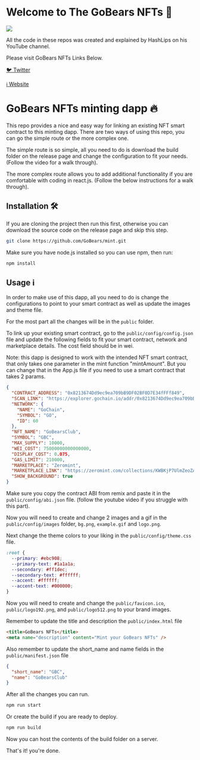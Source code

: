 # Welcome to The GoBears NFTs 💎

![](https://github.com/GoBears/nft-minting-app/blob/main/logo-blob.png)

All the code in these repos was created and explained by HashLips on his YouTube channel.

Please visit GoBears NFTs Links Below.

[🐦 Twitter](https://twitter.com/GoBearsClub)

[ℹ️ Website](https://GoBears.Club/)

# GoBears NFTs minting dapp 🔥

This repo provides a nice and easy way for linking an existing NFT smart contract to this minting dapp. There are two ways of using this repo, you can go the simple route or the more complex one.

The simple route is so simple, all you need to do is download the build folder on the release page and change the configuration to fit your needs. (Follow the video for a walk through).

The more complex route allows you to add additional functionality if you are comfortable with coding in react.js. (Follow the below instructions for a walk through).

## Installation 🛠️

If you are cloning the project then run this first, otherwise you can download the source code on the release page and skip this step.

```sh
git clone https://github.com/GoBears/mint.git
```

Make sure you have node.js installed so you can use npm, then run:

```sh
npm install
```

## Usage ℹ️

In order to make use of this dapp, all you need to do is change the configurations to point to your smart contract as well as update the images and theme file.

For the most part all the changes will be in the `public` folder.

To link up your existing smart contract, go to the `public/config/config.json` file and update the following fields to fit your smart contract, network and marketplace details. The cost field should be in wei.

Note: this dapp is designed to work with the intended NFT smart contract, that only takes one parameter in the mint function "mintAmount". But you can change that in the App.js file if you need to use a smart contract that takes 2 params.

```json
{
  "CONTRACT_ADDRESS": "0x8213674Dd9ec9ea709bB9DF02BF0D7E34fFFf849",
  "SCAN_LINK": "https://explorer.gochain.io/addr/0x8213674Dd9ec9ea709bB9DF02BF0D7E34fFFf849/",
  "NETWORK": {
    "NAME": "GoChain",
    "SYMBOL": "GO",
    "ID": 60
  },
  "NFT_NAME": "GoBearsClub",
  "SYMBOL": "GBC",
  "MAX_SUPPLY": 10000,
  "WEI_COST": 75000000000000000,
  "DISPLAY_COST": 0.075,
  "GAS_LIMIT": 210000,
  "MARKETPLACE": "Zeromint",
  "MARKETPLACE_LINK": "https://zeromint.com/collections/KWBKjP7UlmZeoZAX-WASv",
  "SHOW_BACKGROUND": true
}
```

Make sure you copy the contract ABI from remix and paste it in the `public/config/abi.json` file.
(follow the youtube video if you struggle with this part).

Now you will need to create and change 2 images and a gif in the `public/config/images` folder, `bg.png`, `example.gif` and `logo.png`.

Next change the theme colors to your liking in the `public/config/theme.css` file.

```css
:root {
  --primary: #ebc908;
  --primary-text: #1a1a1a;
  --secondary: #ff1dec;
  --secondary-text: #ffffff;
  --accent: #ffffff;
  --accent-text: #000000;
}
```

Now you will need to create and change the `public/favicon.ico`, `public/logo192.png`, and
`public/logo512.png` to your brand images.

Remember to update the title and description the `public/index.html` file

```html
<title>GoBears NFTs</title>
<meta name="description" content="Mint your GoBears NFTs" />
```

Also remember to update the short_name and name fields in the `public/manifest.json` file

```json
{
  "short_name": "GBC",
  "name": "GoBearsClub"
}
```

After all the changes you can run.

```sh
npm run start
```

Or create the build if you are ready to deploy.

```sh
npm run build
```

Now you can host the contents of the build folder on a server.

That's it! you're done.
